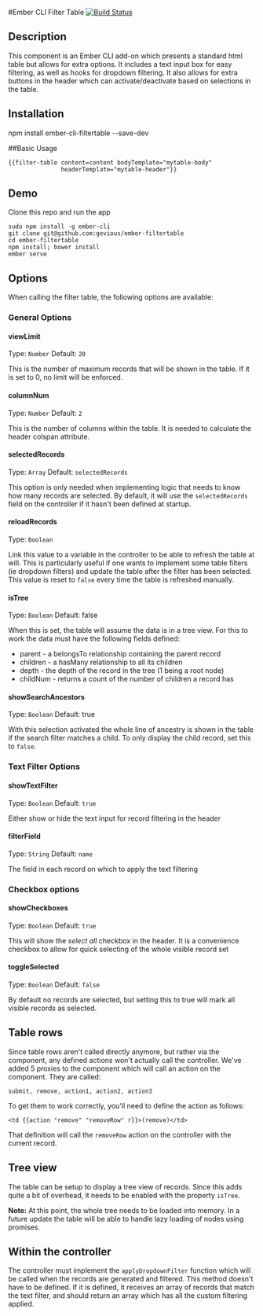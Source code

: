 #Ember CLI Filter Table [![Build Status](https://travis-ci.org/gevious/ember-filtertable.svg)](https://travis-ci.org/gevious/ember-filtertable)

## Description
This component is an Ember CLI add-on which presents a standard html table but
allows for extra options. It includes a text input box for easy filtering, as
well as hooks for dropdown filtering. It also allows for extra buttons in the
header which can activate/deactivate based on selections in the table.

## Installation
npm install ember-cli-filtertable --save-dev

##Basic Usage

    {{filter-table content=content bodyTemplate="mytable-body"
                   headerTemplate="mytable-header"}}

## Demo
Clone this repo and run the app

    sudo npm install -g ember-cli
    git clone git@github.com:gevious/ember-filtertable
    cd ember-filtertable
    npm install; bower install
    ember serve


## Options
When calling the filter table, the following options are available:

### General Options

#### viewLimit
Type: `Number`
Default: `20`

This is the number of maximum records that will be shown in the table.  If it
is set to 0, no limit will be enforced.

#### columnNum
Type: `Number`
Default: `2`

This is the number of columns within the table. It is needed to calculate the
header colspan attribute.

#### selectedRecords
Type: `Array`
Default: `selectedRecords`

This option is only needed when implementing logic that needs to know how many
records are selected. By default, it will use the `selectedRecords` field on
the controller if it hasn't been defined at startup.

#### reloadRecords
Type: `Boolean`

Link this value to a variable in the controller to be able to refresh the table
at will. This is particularly useful if one wants to implement some table
filters (ie dropdown filters) and update the table after the filter has been
selected. This value is reset to `false` every time the table is refreshed
manually.

#### isTree
Type: `Boolean`
Default: false

When this is set, the table will assume the data is in a tree view. For this
to work the data must have the following fields defined:

- parent - a belongsTo relationship containing the parent record
- children - a hasMany relationship to all its children
- depth - the depth of the record in the tree (1 being a root node)
- childNum - returns a count of the number of children a record has

#### showSearchAncestors
Type: `Boolean`
Default: true

With this selection activated the whole line of ancestry is shown in the table
if the search filter matches a child. To only display the child record, set
this to `false`.

### Text Filter Options

#### showTextFilter
Type: `Boolean`
Default: `true`

Either show or hide the text input for record filtering in the header

#### filterField
Type: `String`
Default: `name`

The field in each record on which to apply the text filtering

### Checkbox options

#### showCheckboxes
Type: `Boolean`
Default: `true`

This will show the _select all_ checkbox in the header. It is a convenience checkbox to allow for quick selecting of the whole visible record set

#### toggleSelected
Type: `Boolean`
Default: `false`

By default no records are selected, but setting this to true will mark all visible records as selected.


## Table rows
Since table rows aren't called directly anymore, but rather via the component,
any defined actions won't actually call the controller.  We've added 5 proxies
to the component which will call an action on the component. They are called:

    submit, remove, action1, action2, action3

To get them to work correctly, you'll need to define the action as follows:


    <td {{action "remove" "removeRow" r}}>(remove)</td>

That definition will call the `removeRow` action on the controller with the
current record.


## Tree view
The table can be setup to display a tree view of records.  Since this adds
quite a bit of overhead, it needs to be enabled with the property `isTree`.

__Note:__ At this point, the whole tree needs to be loaded into memory. In a
future update the table will be able to handle lazy loading of nodes using
promises.

## Within the controller

The controller must implement the `applyDropdownFilter` function which will be
called when the records are generated and filtered. This method doesn't have to
be defined. If it is defined, it receives an array of records that match the
text filter, and should return an array which has all the custom filtering
applied.
